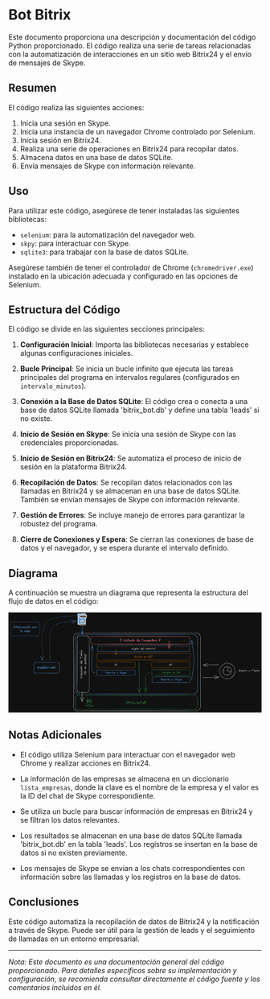 # Bot Bitrix

Este documento proporciona una descripción y documentación del código Python proporcionado. El código realiza una serie de tareas relacionadas con la automatización de interacciones en un sitio web Bitrix24 y el envío de mensajes de Skype.

## Resumen

El código realiza las siguientes acciones:

1. Inicia una sesión en Skype.
2. Inicia una instancia de un navegador Chrome controlado por Selenium.
3. Inicia sesión en Bitrix24.
4. Realiza una serie de operaciones en Bitrix24 para recopilar datos.
5. Almacena datos en una base de datos SQLite.
6. Envía mensajes de Skype con información relevante.

## Uso

Para utilizar este código, asegúrese de tener instaladas las siguientes bibliotecas:

- `selenium`: para la automatización del navegador web.
- `skpy`: para interactuar con Skype.
- `sqlite3`: para trabajar con la base de datos SQLite.

Asegúrese también de tener el controlador de Chrome (`chromedriver.exe`) instalado en la ubicación adecuada y configurado en las opciones de Selenium.

## Estructura del Código

El código se divide en las siguientes secciones principales:

1. **Configuración Inicial**: Importa las bibliotecas necesarias y establece algunas configuraciones iniciales.

2. **Bucle Principal**: Se inicia un bucle infinito que ejecuta las tareas principales del programa en intervalos regulares (configurados en `intervalo_minutos`).

3. **Conexión a la Base de Datos SQLite**: El código crea o conecta a una base de datos SQLite llamada 'bitrix_bot.db' y define una tabla 'leads' si no existe.

4. **Inicio de Sesión en Skype**: Se inicia una sesión de Skype con las credenciales proporcionadas.

5. **Inicio de Sesión en Bitrix24**: Se automatiza el proceso de inicio de sesión en la plataforma Bitrix24.

6. **Recopilación de Datos**: Se recopilan datos relacionados con las llamadas en Bitrix24 y se almacenan en una base de datos SQLite. También se envían mensajes de Skype con información relevante.

7. **Gestión de Errores**: Se incluye manejo de errores para garantizar la robustez del programa.

8. **Cierre de Conexiones y Espera**: Se cierran las conexiones de base de datos y el navegador, y se espera durante el intervalo definido.

## Diagrama

A continuación se muestra un diagrama que representa la estructura del flujo de datos en el código:

![Diagrama de Flujo](Diagrama.png)



## Notas Adicionales

- El código utiliza Selenium para interactuar con el navegador web Chrome y realizar acciones en Bitrix24.

- La información de las empresas se almacena en un diccionario `lista_empresas`, donde la clave es el nombre de la empresa y el valor es la ID del chat de Skype correspondiente.

- Se utiliza un bucle para buscar información de empresas en Bitrix24 y se filtran los datos relevantes.

- Los resultados se almacenan en una base de datos SQLite llamada 'bitrix_bot.db' en la tabla 'leads'. Los registros se insertan en la base de datos si no existen previamente.

- Los mensajes de Skype se envían a los chats correspondientes con información sobre las llamadas y los registros en la base de datos.

## Conclusiones

Este código automatiza la recopilación de datos de Bitrix24 y la notificación a través de Skype. Puede ser útil para la gestión de leads y el seguimiento de llamadas en un entorno empresarial.

---

*Nota: Este documento es una documentación general del código proporcionado. Para detalles específicos sobre su implementación y configuración, se recomienda consultar directamente el código fuente y los comentarios incluidos en él.*
